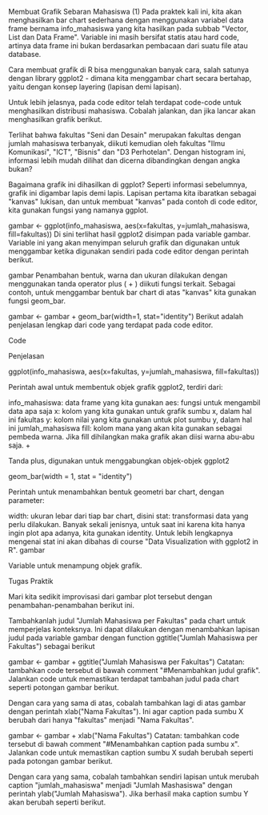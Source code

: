 Membuat Grafik Sebaran Mahasiswa (1)
Pada praktek kali ini, kita akan menghasilkan bar chart sederhana dengan menggunakan variabel data frame bernama info_mahasiswa yang kita hasilkan pada subbab "Vector, List dan Data Frame". Variable ini masih bersifat statis atau hard code, artinya data frame ini bukan berdasarkan pembacaan dari suatu file atau database.

Cara membuat grafik di R bisa menggunakan banyak cara, salah satunya dengan library ggplot2 - dimana kita menggambar chart secara bertahap, yaitu dengan konsep layering (lapisan demi lapisan).

Untuk lebih jelasnya, pada code editor telah terdapat code-code untuk menghasilkan distribusi mahasiswa. Cobalah jalankan, dan jika lancar akan menghasilkan grafik berikut. 



Terlihat bahwa fakultas "Seni dan Desain" merupakan fakultas dengan jumlah mahasiswa terbanyak, diikuti kemudian oleh fakultas "Ilmu Komunikasi", "ICT", "Bisnis" dan "D3 Perhotelan". Dengan histogram ini, informasi lebih mudah dilihat dan dicerna dibandingkan dengan angka bukan?

Bagaimana grafik ini dihasilkan di ggplot?  Seperti informasi sebelumnya, grafik ini digambar lapis demi lapis. Lapisan pertama kita ibaratkan sebagai "kanvas" lukisan, dan untuk membuat "kanvas" pada contoh di code editor, kita gunakan fungsi yang namanya ggplot. 

gambar <- ggplot(info_mahasiswa, aes(x=fakultas, y=jumlah_mahasiswa, fill=fakultas))
Di sini terlihat hasil ggplot2 disimpan pada variable gambar. Variable ini yang akan menyimpan seluruh grafik dan digunakan untuk menggambar ketika digunakan sendiri pada code editor dengan perintah berikut.

gambar
Penambahan bentuk, warna dan ukuran dilakukan dengan menggunakan tanda operator plus ( + ) diikuti fungsi terkait. Sebagai contoh, untuk menggambar bentuk bar chart di atas "kanvas" kita gunakan fungsi geom_bar.

gambar <- gambar + geom_bar(width=1, stat="identity")
Berikut adalah penjelasan lengkap dari code yang terdapat pada code editor.

Code

Penjelasan

ggplot(info_mahasiswa, aes(x=fakultas, y=jumlah_mahasiswa, fill=fakultas))

Perintah awal untuk membentuk objek grafik ggplot2, terdiri dari:

info_mahasiswa: data frame yang kita gunakan
aes:  fungsi untuk mengambil data apa saja
x: kolom yang kita gunakan untuk grafik sumbu x, dalam hal ini fakultas
y: kolom nilai yang kita gunakan untuk plot sumbu y, dalam hal ini jumlah_mahasiswa
fill: kolom mana yang akan kita gunakan sebagai pembeda warna. Jika fill dihilangkan maka grafik akan diisi warna abu-abu saja.
+

Tanda plus, digunakan untuk menggabungkan objek-objek ggplot2

geom_bar(width = 1, stat = "identity")

 

Perintah untuk menambahkan bentuk geometri bar chart, dengan parameter:

width: ukuran lebar dari tiap bar chart, disini
stat: transformasi data yang perlu dilakukan. Banyak sekali jenisnya, untuk saat ini karena kita hanya ingin plot apa adanya, kita gunakan identity. Untuk lebih lengkapnya mengenai stat ini akan dibahas di course "Data Visualization with ggplot2 in R".
gambar

Variable untuk menampung objek grafik.

 

Tugas Praktik

Mari kita sedikit improvisasi dari gambar plot tersebut dengan penambahan-penambahan berikut ini.

Tambahkanlah judul "Jumlah Mahasiswa per Fakultas" pada chart untuk memperjelas konteksnya. Ini dapat dilakukan dengan menambahkan lapisan judul pada variable gambar dengan function ggtitle("Jumlah Mahasiswa per Fakultas") sebagai berikut 

gambar <- gambar + ggtitle("Jumlah Mahasiswa per Fakultas")
Catatan: tambahkan code tersebut di bawah comment "#Menambahkan judul grafik". Jalankan code untuk memastikan terdapat tambahan judul pada chart seperti potongan gambar berikut.



Dengan cara yang sama di atas, cobalah tambahkan lagi di atas gambar dengan perintah xlab("Nama Fakultas"). Ini agar caption pada sumbu X berubah dari hanya "fakultas" menjadi "Nama Fakultas". 

gambar <- gambar + xlab("Nama Fakultas")
Catatan: tambahkan code tersebut di bawah comment "#Menambahkan caption pada sumbu x". Jalankan code untuk memastikan caption sumbu X sudah berubah seperti pada potongan gambar berikut.



Dengan cara yang sama, cobalah tambahkan sendiri lapisan untuk merubah caption "jumlah_mahasiswa" menjadi "Jumlah Mashasiswa" dengan perintah ylab("Jumlah Mahasiswa"). Jika berhasil maka caption sumbu Y akan berubah seperti berikut.

